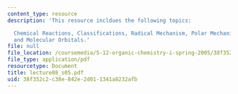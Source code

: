 ```yaml
---
content_type: resource
description: 'This resource incldues the following topics:

  Chemical Reactions, Classifications, Radical Mechanism, Polar Mechanism, and Bonding
  and Molecular Orbitals.'
file: null
file_location: /coursemedia/5-12-organic-chemistry-i-spring-2005/38f352c2c38e842e2d011341a8232afb_lecture08_s05.pdf
file_type: application/pdf
resourcetype: Document
title: lecture08_s05.pdf
uid: 38f352c2-c38e-842e-2d01-1341a8232afb
---
```

